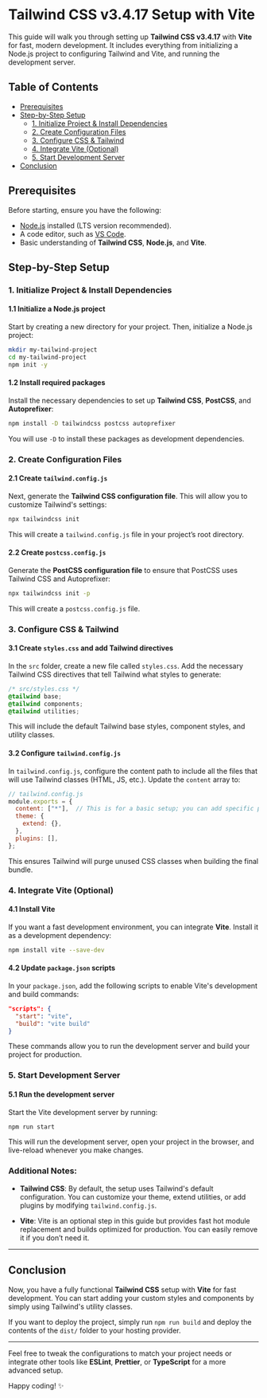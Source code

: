 # Tailwind CSS v3.4.17 Setup with Vite

This guide will walk you through setting up **Tailwind CSS v3.4.17** with **Vite** for fast, modern development. It includes everything from initializing a Node.js project to configuring Tailwind and Vite, and running the development server.

## Table of Contents

- [Prerequisites](#prerequisites)
- [Step-by-Step Setup](#step-by-step-setup)
  - [1. Initialize Project & Install Dependencies](#1-initialize-project--install-dependencies)
  - [2. Create Configuration Files](#2-create-configuration-files)
  - [3. Configure CSS & Tailwind](#3-configure-css--tailwind)
  - [4. Integrate Vite (Optional)](#4-integrate-vite-optional)
  - [5. Start Development Server](#5-start-development-server)
- [Conclusion](#conclusion)

## Prerequisites

Before starting, ensure you have the following:

- [Node.js](https://nodejs.org/) installed (LTS version recommended).
- A code editor, such as [VS Code](https://code.visualstudio.com/).
- Basic understanding of **Tailwind CSS**, **Node.js**, and **Vite**.

## Step-by-Step Setup

### 1. Initialize Project & Install Dependencies

#### 1.1 Initialize a Node.js project
Start by creating a new directory for your project. Then, initialize a Node.js project:

```bash
mkdir my-tailwind-project
cd my-tailwind-project
npm init -y
````

#### 1.2 Install required packages

Install the necessary dependencies to set up **Tailwind CSS**, **PostCSS**, and **Autoprefixer**:

```bash
npm install -D tailwindcss postcss autoprefixer
```

You will use `-D` to install these packages as development dependencies.

### 2. Create Configuration Files

#### 2.1 Create `tailwind.config.js`

Next, generate the **Tailwind CSS configuration file**. This will allow you to customize Tailwind's settings:

```bash
npx tailwindcss init
```

This will create a `tailwind.config.js` file in your project’s root directory.

#### 2.2 Create `postcss.config.js`

Generate the **PostCSS configuration file** to ensure that PostCSS uses Tailwind CSS and Autoprefixer:

```bash
npx tailwindcss init -p
```

This will create a `postcss.config.js` file.

### 3. Configure CSS & Tailwind

#### 3.1 Create `styles.css` and add Tailwind directives

In the `src` folder, create a new file called `styles.css`. Add the necessary Tailwind CSS directives that tell Tailwind what styles to generate:

```css
/* src/styles.css */
@tailwind base;
@tailwind components;
@tailwind utilities;
```

This will include the default Tailwind base styles, component styles, and utility classes.

#### 3.2 Configure `tailwind.config.js`

In `tailwind.config.js`, configure the content path to include all the files that will use Tailwind classes (HTML, JS, etc.). Update the `content` array to:

```js
// tailwind.config.js
module.exports = {
  content: ["*"],  // This is for a basic setup; you can add specific paths as needed.
  theme: {
    extend: {},
  },
  plugins: [],
};
```

This ensures Tailwind will purge unused CSS classes when building the final bundle.

### 4. Integrate Vite (Optional)

#### 4.1 Install Vite

If you want a fast development environment, you can integrate **Vite**. Install it as a development dependency:

```bash
npm install vite --save-dev
```

#### 4.2 Update `package.json` scripts

In your `package.json`, add the following scripts to enable Vite's development and build commands:

```json
"scripts": {
  "start": "vite",
  "build": "vite build"
}
```

These commands allow you to run the development server and build your project for production.

### 5. Start Development Server

#### 5.1 Run the development server

Start the Vite development server by running:

```bash
npm run start
```

This will run the development server, open your project in the browser, and live-reload whenever you make changes.

### Additional Notes:

* **Tailwind CSS**: By default, the setup uses Tailwind's default configuration. You can customize your theme, extend utilities, or add plugins by modifying `tailwind.config.js`.

* **Vite**: Vite is an optional step in this guide but provides fast hot module replacement and builds optimized for production. You can easily remove it if you don’t need it.

---

## Conclusion

Now, you have a fully functional **Tailwind CSS** setup with **Vite** for fast development. You can start adding your custom styles and components by simply using Tailwind's utility classes.

If you want to deploy the project, simply run `npm run build` and deploy the contents of the `dist/` folder to your hosting provider.


---

Feel free to tweak the configurations to match your project needs or integrate other tools like **ESLint**, **Prettier**, or **TypeScript** for a more advanced setup.

Happy coding! ✨



